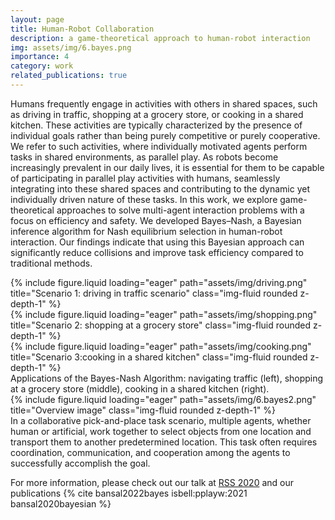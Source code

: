 ```yaml
---
layout: page
title: Human-Robot Collaboration
description: a game-theoretical approach to human-robot interaction
img: assets/img/6.bayes.png
importance: 4
category: work
related_publications: true
---
```


Humans frequently engage in activities with others in shared spaces, such as driving in traffic, shopping at a grocery store, or cooking in a shared kitchen. These activities are typically characterized by the presence of individual goals rather than being purely competitive or purely cooperative. We refer to such activities, where individually motivated agents perform tasks in shared environments, as parallel play. As robots become increasingly prevalent in our daily lives, it is essential for them to be capable of participating in parallel play activities with humans, seamlessly integrating into these shared spaces and contributing to the dynamic yet individually driven nature of these tasks. In this work, we explore game-theoretical approaches to solve multi-agent interaction problems with a focus on efficiency and safety. We developed Bayes–Nash, a Bayesian inference algorithm for Nash equilibrium selection in human-robot interaction. Our findings indicate that using this Bayesian approach can significantly reduce collisions and improve task efficiency compared to traditional methods. 

<div class="row">
    <div class="col-sm mt-3 mt-md-0">
        {% include figure.liquid loading="eager" path="assets/img/driving.png" title="Scenario 1: driving in traffic scenario" class="img-fluid rounded z-depth-1" %}
    </div>
    <div class="col-sm mt-3 mt-md-0">
        {% include figure.liquid loading="eager" path="assets/img/shopping.png" title="Scenario 2: shopping at a grocery store" class="img-fluid rounded z-depth-1" %}
    </div>
    <div class="col-sm mt-3 mt-md-0">
        {% include figure.liquid loading="eager" path="assets/img/cooking.png" title="Scenario 3:cooking in a shared kitchen" class="img-fluid rounded z-depth-1" %}
    </div>
</div>
<div class="caption">
    Applications of the Bayes-Nash Algorithm: navigating traffic (left),  shopping at a grocery store (middle), cooking in a shared kitchen (right).
</div>

<div class="row">
    <div class="col-sm mt-3 mt-md-0">
        {% include figure.liquid loading="eager" path="assets/img/6.bayes2.png" title="Overview image" class="img-fluid rounded z-depth-1" %}
    </div>
</div>
<div class="caption">
    In a collaborative pick-and-place task scenario, multiple agents, whether human or artificial, work together to select objects from one location and transport them to another predetermined location. This task often requires coordination, communication, and cooperation among the agents to successfully accomplish the goal.
</div>


For more information, please check out our talk at [RSS 2020](https://roboticsconference.org/2020/program/papers/42.html) and our publications {% cite bansal2022bayes isbell:pplayw:2021 bansal2020bayesian %} 





